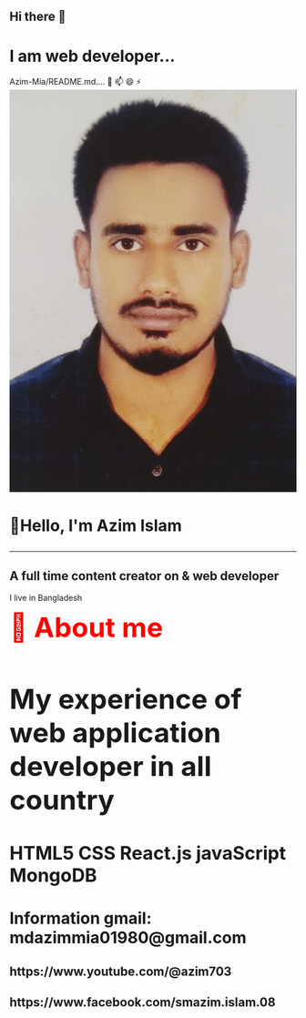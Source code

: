  <link rel="stylesheet" href="https://cdnjs.cloudflare.com/ajax/libs/font-awesome/6.4.2/css/all.min.css" integrity="sha512-z3gLpd7yknf1YoNbCzqRKc4qyor8gaKU1qmn+CShxbuBusANI9QpRohGBreCFkKxLhei6S9CQXFEbbKuqLg0DA==" crossorigin="anonymous" referrerpolicy="no-referrer" />
 <h2>Hi there 👋</h2>  
<h1>I am web developer...</h1>
Azim-Mia/README.md....  
💬 📫 😄 ⚡ 
<img src="./azim.jpg" alt="photos"/>
<h1> 👋Hello, I'm Azim Islam  
 <hr/>    
 <h2>A full time content creator on & web developer</h2>
 <p>I live in Bangladesh</p>  
 <b style="font-size:3rem; color:red;">👮 About me</b>   
 <h1 style='font-size:3rem'>My experience of web application developer  in all country</h1>
<h2 style="font-size:2rem">  HTML5<i style="color:red;" class="fa-brands fa-html5 fa-1x"></i>    CSS<i  style="color:red;" class="fa-brands fa-css3-alt fa-1x"></i>   React.js<i  style="color:red;" class="fa-brands fa-react fa-1x"> </i>   javaScript
<i  style="color:red;" class="fa-brands fa-js fa-1x"></i>   MongoDB<i  style="color:red;" class="fa-solid fa-database  fa-1x"></i></h2>  
 <h1>Information gmail: mdazimmia01980@gmail.com</h1>    
<h2>https://www.youtube.com/@azim703</h2>  
<h2>https://www.facebook.com/smazim.islam.08</h2>
